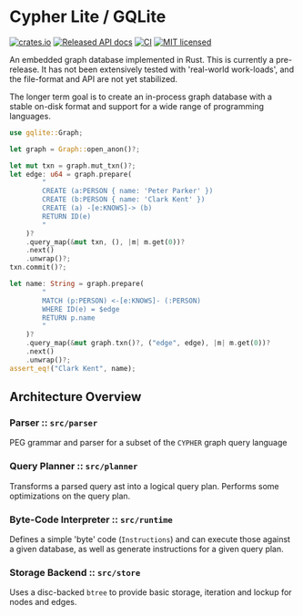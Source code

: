 # Cypher Lite / GQLite

[![crates.io](https://img.shields.io/crates/v/gqlite.svg)](https://crates.io/crates/gqlite)
[![Released API docs](https://docs.rs/gqlite/badge.svg)](https://docs.rs/gqlite)
[![CI](https://github.com/dyedgreen/gqlite/actions/workflows/ci.yml/badge.svg)](https://github.com/dyedgreen/gqlite/actions/workflows/ci.yml)
[![MIT licensed](https://img.shields.io/badge/license-MIT-blue.svg)](./LICENSE)

An embedded graph database implemented in Rust. This is currently a pre-release. It has not been
extensively tested with 'real-world work-loads', and the file-format and API are not yet stabilized.

The longer term goal is to create an in-process graph database with a stable on-disk format and
support for a wide range of programming languages.

```rust
use gqlite::Graph;

let graph = Graph::open_anon()?;

let mut txn = graph.mut_txn()?;
let edge: u64 = graph.prepare(
        "
        CREATE (a:PERSON { name: 'Peter Parker' })
        CREATE (b:PERSON { name: 'Clark Kent' })
        CREATE (a) -[e:KNOWS]-> (b)
        RETURN ID(e)
        "
    )?
    .query_map(&mut txn, (), |m| m.get(0))?
    .next()
    .unwrap()?;
txn.commit()?;

let name: String = graph.prepare(
        "
        MATCH (p:PERSON) <-[e:KNOWS]- (:PERSON)
        WHERE ID(e) = $edge
        RETURN p.name
        "
    )?
    .query_map(&mut graph.txn()?, ("edge", edge), |m| m.get(0))?
    .next()
    .unwrap()?;
assert_eq!("Clark Kent", name);
```


## Architecture Overview


### Parser :: `src/parser`

PEG grammar and parser for a subset of the `CYPHER` graph query language

### Query Planner :: `src/planner`

Transforms a parsed query ast into a logical query plan. Performs some
optimizations on the query plan.

### Byte-Code Interpreter :: `src/runtime`

Defines a simple 'byte' code (`Instructions`) and can execute those against a given
database, as well as generate instructions for a given query plan.

### Storage Backend :: `src/store`

Uses a disc-backed `btree` to provide basic storage, iteration and lockup for nodes and
edges.
